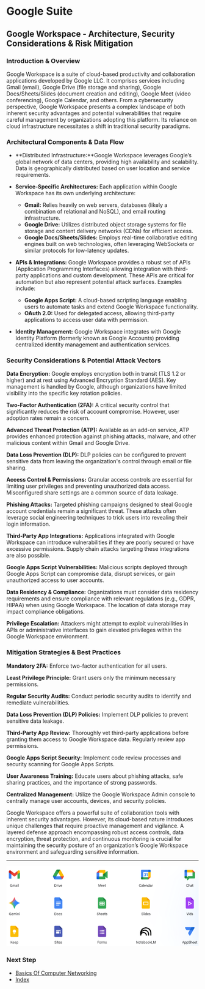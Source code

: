 # Google Suite
## Google Workspace - Architecture, Security Considerations & Risk Mitigation

### Introduction & Overview
Google Workspace is a suite of cloud-based productivity and collaboration applications developed by Google LLC. It comprises services including Gmail (email), Google Drive (file storage and sharing), Google Docs/Sheets/Slides (document creation and editing), Google Meet (video conferencing), Google Calendar, and others. From a cybersecurity perspective, Google Workspace presents a complex landscape of both inherent security advantages and potential vulnerabilities that require careful management by organizations adopting this platform. Its reliance on cloud infrastructure necessitates a shift in traditional security paradigms.

### Architectural Components & Data Flow

- **Distributed Infrastructure:**Google Workspace leverages Google’s global network of data centers, providing high availability and scalability. Data is geographically distributed based on user location and service requirements.

- **Service-Specific Architectures:** Each application within Google Workspace has its own underlying architecture:
  - **Gmail:** Relies heavily on web servers, databases (likely a combination of relational and NoSQL), and email routing infrastructure.
  - **Google Drive:** Utilizes distributed object storage systems for file storage and content delivery networks (CDNs) for efficient access.
  - **Google Docs/Sheets/Slides:** Employs real-time collaborative editing engines built on web technologies, often leveraging WebSockets or similar protocols for low-latency updates.
 
- **APIs & Integrations:** Google Workspace provides a robust set of APIs (Application Programming Interfaces) allowing integration with third-party applications and custom development. These APIs are critical for automation but also represent potential attack surfaces. Examples include:
  - **Google Apps Script:** A cloud-based scripting language enabling users to automate tasks and extend Google Workspace functionality.
  - **OAuth 2.0:** Used for delegated access, allowing third-party applications to access user data with permission.

- **Identity Management:** Google Workspace integrates with Google Identity Platform (formerly known as Google Accounts) providing centralized identity management and authentication services.

### Security Considerations & Potential Attack Vectors
**Data Encryption:** Google employs encryption both in transit (TLS 1.2 or higher) and at rest using Advanced Encryption Standard (AES). Key management is handled by Google, although organizations have limited visibility into the specific key rotation policies.

**Two-Factor Authentication (2FA):** A critical security control that significantly reduces the risk of account compromise. However, user adoption rates remain a concern.

**Advanced Threat Protection (ATP):** Available as an add-on service, ATP provides enhanced protection against phishing attacks, malware, and other malicious content within Gmail and Google Drive.

**Data Loss Prevention (DLP):** DLP policies can be configured to prevent sensitive data from leaving the organization's control through email or file sharing.

**Access Control & Permissions:** Granular access controls are essential for limiting user privileges and preventing unauthorized data access. Misconfigured share settings are a common source of data leakage.

**Phishing Attacks:** Targeted phishing campaigns designed to steal Google account credentials remain a significant threat. These attacks often leverage social engineering techniques to trick users into revealing their login information.

**Third-Party App Integrations:** Applications integrated with Google Workspace can introduce vulnerabilities if they are poorly secured or have excessive permissions. Supply chain attacks targeting these integrations are also possible.

**Google Apps Script Vulnerabilities:** Malicious scripts deployed through Google Apps Script can compromise data, disrupt services, or gain unauthorized access to user accounts.

**Data Residency & Compliance:** Organizations must consider data residency requirements and ensure compliance with relevant regulations (e.g., GDPR, HIPAA) when using Google Workspace. The location of data storage may impact compliance obligations.

**Privilege Escalation:** Attackers might attempt to exploit vulnerabilities in APIs or administrative interfaces to gain elevated privileges within the Google Workspace environment.

### Mitigation Strategies & Best Practices
**Mandatory 2FA:** Enforce two-factor authentication for all users.

**Least Privilege Principle:** Grant users only the minimum necessary permissions.

**Regular Security Audits:** Conduct periodic security audits to identify and remediate vulnerabilities.

**Data Loss Prevention (DLP) Policies:** Implement DLP policies to prevent sensitive data leakage.

**Third-Party App Review:** Thoroughly vet third-party applications before granting them access to Google Workspace data. Regularly review app permissions.

**Google Apps Script Security:** Implement code review processes and security scanning for Google Apps Scripts.

**User Awareness Training:** Educate users about phishing attacks, safe sharing practices, and the importance of strong passwords.

**Centralized Management:** Utilize the Google Workspace Admin console to centrally manage user accounts, devices, and security policies.

Google Workspace offers a powerful suite of collaboration tools with inherent security advantages. However, its cloud-based nature introduces unique challenges that require proactive management and vigilance. A layered defense approach encompassing robust access controls, data encryption, threat protection, and continuous monitoring is crucial for maintaining the security posture of an organization’s Google Workspace environment and safeguarding sensitive information.

---
![Google Apps](images/google_apps.png)

### Next Step
- [Basics Of Computer Networking](https://github.com/Sisu-Sus/CyberSec-RoadMap/blob/main/Fundamental_IT_Skills/Basics_Of_Computer_Networking.md)
- [Index](https://github.com/Sisu-Sus/CyberSec-RoadMap/blob/main/index.md)
